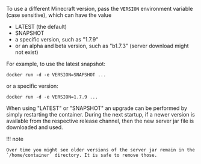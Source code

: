 To use a different Minecraft version, pass the `VERSION` environment variable (case sensitive), which can have the value

- LATEST (the default)
- SNAPSHOT
- a specific version, such as "1.7.9"
- or an alpha and beta version, such as "b1.7.3" (server download might not exist)

For example, to use the latest snapshot:

```
docker run -d -e VERSION=SNAPSHOT ...
```

or a specific version:

```
docker run -d -e VERSION=1.7.9 ...
```

When using "LATEST" or "SNAPSHOT" an upgrade can be performed by simply restarting the container.
During the next startup, if a newer version is available from the respective release channel, then
the new server jar file is downloaded and used. 

!!! note

    Over time you might see older versions of the server jar remain in the `/home/container` directory. It is safe to remove those.
